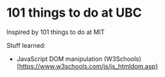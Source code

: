 # 101 things to do at UBC

Inspired by 101 things to do at MIT


Stuff learned:

- JavaScript DOM manipulation (W3Schools)[https://www.w3schools.com/js/js_htmldom.asp}

